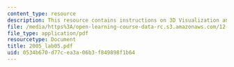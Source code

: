 ```yaml
---
content_type: resource
description: This resource contains instructions on 3D Visualization and Block Diagrams.
file: /media/https%3A/open-learning-course-data-rc.s3.amazonaws.com/12-114-field-geology-i-fall-2005/0534b670d77cea3a06b3f849898f1b64_2005_lab05.pdf
file_type: application/pdf
resourcetype: Document
title: 2005_lab05.pdf
uid: 0534b670-d77c-ea3a-06b3-f849898f1b64
---
```

